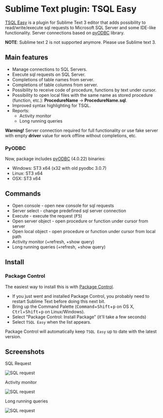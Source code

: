 # Sublime Text plugin: TSQL Easy

[TSQL Easy](https://github.com/tosher/TSQLEasy) is a plugin for Sublime Text 3 editor that adds possibility to read/write/execute sql requests to Microsoft SQL Server and some IDE-like functionality.
Server connections based on [pyODBC](https://code.google.com/p/pyodbc/) library.

**NOTE**: Sublime text 2 is not supported anymore. Please use Sublime text 3.

## Main features
* Manage connections to SQL Servers.
* Execute sql requests on SQL Server.
* Completions of table names from server.
* Completions of table columns from server.
* Possibility to receive code of procedure, functions by text under cursor.
* Possibility to open local files with the same name as stored procedure (function, etc.): **ProcedureName** -> **ProcedureName.sql**.
* Improved syntax highlighting for TSQL.
* Reports: 
    - Activity monitor
    - Long running queries

**Warning!** Server connection required for full functionality or use fake server with empty **driver** value for work offline without completions, etc.

### PyODBC
Now, package includes [pyODBC](https://code.google.com/p/pyodbc/) (4.0.22) binaries:

* Windows: ST3 x64 (x32 with old pyodbc 3.0.7)
* Linux: ST3 x64
* OSX: ST3 x64

## Commands
* Open console - open new console for sql requests
* Server select - change predefined sql server connection
* Execute - execute the request (<kbd>F5</kbd>)
* Open server object - open procedure or function under cursor from server
* Open local object - open procedure or function under cursor from local path
* Activity monitor (+refresh, +show query)
* Long running queries (+refresh, +show query)

## Install

### Package Control
The easiest way to install this is with [Package Control](http://wbond.net/sublime\_packages/package\_control).

 * If you just went and installed Package Control, you probably need to restart Sublime Text before doing this next bit.
 * Bring up the Command Palette (<kbd>Command</kbd>+<kbd>Shift</kbd>+<kbd>p</kbd> on OS X, <kbd>Ctrl</kbd>+<kbd>Shift</kbd>+<kbd>p</kbd> on Linux/Windows).
 * Select "Package Control: Install Package" (it'll take a few seconds)
 * Select `TSQL Easy` when the list appears.

Package Control will automatically keep `TSQL Easy` up to date with the latest version.

## Screenshots

SQL Request

![SQL request](https://github.com/tosher/TSQLEasy/wiki/images/tsql_easy_scr1.png)

Activity monitor

![SQL request](https://github.com/tosher/TSQLEasy/wiki/images/tsql_easy_scr2.png)

Long running queries

![SQL request](https://github.com/tosher/TSQLEasy/wiki/images/tsql_easy_scr3.png)
